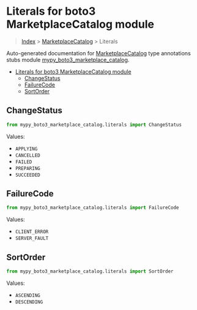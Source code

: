 # Literals for boto3 MarketplaceCatalog module

> [Index](../README.md) > [MarketplaceCatalog](./README.md) > Literals

Auto-generated documentation for
[MarketplaceCatalog](https://boto3.amazonaws.com/v1/documentation/api/latest/reference/services/marketplace-catalog.html#MarketplaceCatalog)
type annotations stubs module
[mypy_boto3_marketplace_catalog](https://pypi.org/project/mypy-boto3-marketplace-catalog/).

- [Literals for boto3 MarketplaceCatalog module](#literals-for-boto3-marketplacecatalog-module)
  - [ChangeStatus](#changestatus)
  - [FailureCode](#failurecode)
  - [SortOrder](#sortorder)

## ChangeStatus

```python
from mypy_boto3_marketplace_catalog.literals import ChangeStatus
```

Values:

- `APPLYING`
- `CANCELLED`
- `FAILED`
- `PREPARING`
- `SUCCEEDED`

## FailureCode

```python
from mypy_boto3_marketplace_catalog.literals import FailureCode
```

Values:

- `CLIENT_ERROR`
- `SERVER_FAULT`

## SortOrder

```python
from mypy_boto3_marketplace_catalog.literals import SortOrder
```

Values:

- `ASCENDING`
- `DESCENDING`
